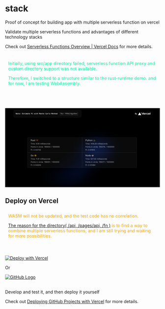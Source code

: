 # stack

Proof of concept for building app with multiple serverless function on vercel

Validate multiple serverless functions and advantages of different technology stacks

Check out [Serverless Functions Overview | Vercel Docs](https://vercel.com/docs/concepts/functions/serverless-functions) for more details.

<div style=" color: #00FA9A; padding: 10px;">
<p>Initially, using src/app directory failed, serverless function API proxy  and custom directory support was not available. </p> 
 <p>Therefore, I switched to a structure similar to the rust-runtime demo.
 and for now, I am testing WebAssembly.</p>
</div>
<br> 
<br>

![cover](./public/snapshot/2023-8-5.png)

## Deploy on Vercel

<div style=" color: #FFA500; padding: 10px;">
<!--   <strong> ⚠️ NOTICE:</strong>  -->
 WASM will not be updated, and the test code has no correlation.
 
 [The reason for the directory( /api, /pages/api, /fn )](https://github.com/orgs/vercel/discussions/3495) is to find a way to combine multiple serverless functions, and I am still trying and waiting for more possibilities.
 
</div>
<br>

[![Deploy with Vercel](https://vercel.com/button)](https://vercel.com/new/clone?repository-url=https://github.com/fromwhite/stack&project-name=stack&repository-name=stack)

Or

<a href="https://github.com/fromwhite/stack/fork">
  <img src="https://github.com/fluidicon.png" alt="GitHub Logo" width="30"  >
</a>
<br> 
<br>

Develop and test it, and then deploy it yourself

Check out [Deploying GitHub Projects with Vercel](https://vercel.com/docs/concepts/deployments/git/vercel-for-github) for more details.
